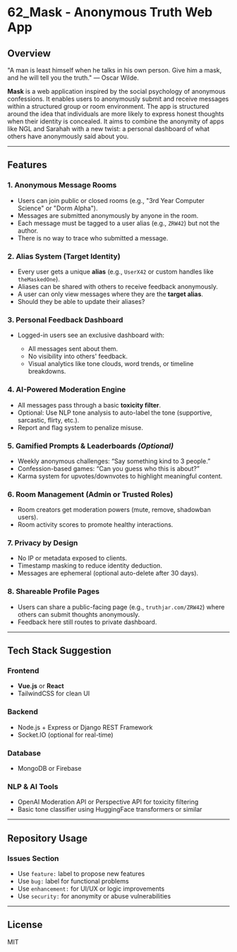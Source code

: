 # 62_Mask - Anonymous Truth Web App

## Overview

"A man is least himself when he talks in his own person. Give him a mask, and he will tell you the truth." — Oscar Wilde.

**Mask** is a web application inspired by the social psychology of anonymous confessions. It enables users to anonymously submit and receive messages within a structured group or room environment. The app is structured around the idea that individuals are more likely to express honest thoughts when their identity is concealed. It aims to combine the anonymity of apps like NGL and Sarahah with a new twist: a personal dashboard of what others have anonymously said about you.

---

## Features

### 1. **Anonymous Message Rooms**

* Users can join public or closed rooms (e.g., "3rd Year Computer Science" or "Dorm Alpha").
* Messages are submitted anonymously by anyone in the room.
* Each message must be tagged to a user alias (e.g., `ZRW42`) but not the author.
* There is no way to trace who submitted a message.

### 2. **Alias System (Target Identity)**

* Every user gets a unique **alias** (e.g., `UserX42` or custom handles like `theMaskedOne`).
* Aliases can be shared with others to receive feedback anonymously.
* A user can only view messages where they are the **target alias**.
* Should they be able to update their aliases?

### 3. **Personal Feedback Dashboard**

* Logged-in users see an exclusive dashboard with:

  * All messages sent about them.
  * No visibility into others' feedback.
  * Visual analytics like tone clouds, word trends, or timeline breakdowns.

### 4. **AI-Powered Moderation Engine**

* All messages pass through a basic **toxicity filter**.
* Optional: Use NLP tone analysis to auto-label the tone (supportive, sarcastic, flirty, etc.).
* Report and flag system to penalize misuse.

### 5. **Gamified Prompts & Leaderboards** *(Optional)*

* Weekly anonymous challenges: “Say something kind to 3 people.”
* Confession-based games: “Can you guess who this is about?”
* Karma system for upvotes/downvotes to highlight meaningful content.

### 6. **Room Management (Admin or Trusted Roles)**

* Room creators get moderation powers (mute, remove, shadowban users).
* Room activity scores to promote healthy interactions.

### 7. **Privacy by Design**

* No IP or metadata exposed to clients.
* Timestamp masking to reduce identity deduction.
* Messages are ephemeral (optional auto-delete after 30 days).

### 8. **Shareable Profile Pages**

* Users can share a public-facing page (e.g., `truthjar.com/ZRW42`) where others can submit thoughts anonymously.
* Feedback here still routes to private dashboard.

---

## Tech Stack Suggestion

### Frontend

* **Vue.js** or **React**
* TailwindCSS for clean UI

### Backend

* Node.js + Express or Django REST Framework
* Socket.IO (optional for real-time)

### Database

* MongoDB or Firebase

### NLP & AI Tools

* OpenAI Moderation API or Perspective API for toxicity filtering
* Basic tone classifier using HuggingFace transformers or similar

---

## Repository Usage

### Issues Section

* Use `feature:` label to propose new features
* Use `bug:` label for functional problems
* Use `enhancement:` for UI/UX or logic improvements
* Use `security:` for anonymity or abuse vulnerabilities

---

## License

MIT

